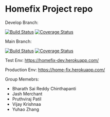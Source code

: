 # Homefix Project repo

Develop Branch:

[![Build Status](https://app.travis-ci.com/gcivil-nyu-org/S2022-Team-4-repo.svg?branch=develop)](https://app.travis-ci.com/hazenoeasy/S2022-Team-4-repo)
[![Coverage Status](https://coveralls.io/repos/github/gcivil-nyu-org/S2022-Team-4-repo/badge.svg?branch=develop)](https://coveralls.io/github/gcivil-nyu-org/S2022-Team-4-repo?branch=develop)

Main Branch:

[![Build Status](https://app.travis-ci.com/gcivil-nyu-org/S2022-Team-4-repo.svg?branch=main)](https://app.travis-ci.com/hazenoeasy/S2022-Team-4-repo)
[![Coverage Status](https://coveralls.io/repos/github/gcivil-nyu-org/S2022-Team-4-repo/badge.svg?branch=main)](https://coveralls.io/github/gcivil-nyu-org/S2022-Team-4-repo?branch=main)


Test Env: https://homefix-dev.herokuapp.com/

Production Env: https://home-fix.herokuapp.com/


Group Memebrs:

- Bharath Sai Reddy Chinthapanti
- Jash Merchant
- Pruthviraj Patil
- Vijay Krishnaa
- Yuhao Zhang

